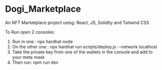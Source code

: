 # Dogi_Marketplace

An NFT Marketplace project using: React, JS, Solidity and Tailwind CSS

To Run open 2 consoles:

1) Run in one : npx hardhat node
2) On the other one : npx hardhat run scripts/deploy.js --network localhost
3) Take the private key from one of the wallets in the console and add to your meta mask
4) Then run: npm run dev
